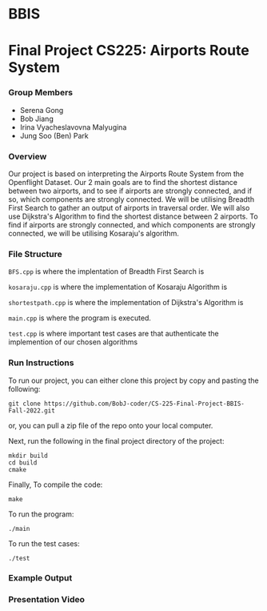 # BBIS
# Final Project CS225: Airports Route System

### Group Members
- Serena Gong
- Bob Jiang
- Irina Vyacheslavovna Malyugina 
- Jung Soo (Ben) Park

### Overview

Our project is based on interpreting the Airports Route System from the Openflight Dataset. Our 2 main goals are to find the shortest distance between two airports, and to see if airports are strongly connected, and if so, which components are strongly connected. We will be utilising Breadth First Search to gather an output of airports in traversal order. We will also use Dijkstra's Algorithm to find the shortest distance between 2 airports. To find if airports are strongly connected, and which components are strongly connected, we will be utilising Kosaraju's algorithm. 

### File Structure 
 
`BFS.cpp` is where the implentation of Breadth First Search is

`kosaraju.cpp` is where the implementation of Kosaraju Algorithm is 

`shortestpath.cpp` is where the implementation of Dijkstra's Algorithm is

`main.cpp` is where the program is executed. 

`test.cpp` is where important test cases are that authenticate the implemention of our chosen algorithms

### Run Instructions

To run our project, you can either clone this project by copy and pasting the following: 

```
git clone https://github.com/BobJ-coder/CS-225-Final-Project-BBIS-Fall-2022.git 
```
or, you can pull a zip file of the repo onto your local computer.

Next, run the following in the final project directory of the project:
```
mkdir build
cd build
cmake
```
Finally,
To compile the code:
 ``` 
 make
 ```
 
 To run the program:
 ``` 
 ./main
 ```
 
 To run the test cases:
 ``` 
 ./test
 ```
 
### Example Output

 
### Presentation Video 
